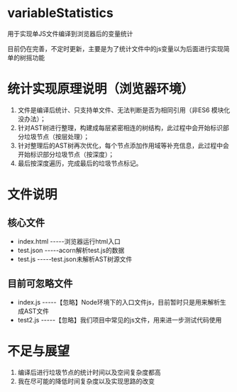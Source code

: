 # variableStatistics
用于实现单JS文件编译到浏览器后的变量统计

目前仍在完善，不定时更新，主要是为了统计文件中的js变量以为后面进行实现简单的树摇功能
# 统计实现原理说明（浏览器环境）
1. 文件是编译后统计、只支持单文件、无法判断是否为相同引用（非ES6 模块化没办法）；
2. 针对AST树进行整理，构建成每层紧密相连的树结构，此过程中会开始标识部分垃圾节点（按层处理）；
3. 针对整理后的AST树再次优化，每个节点添加作用域等补充信息，此过程中会开始标识部分垃圾节点（按深度）；
4. 最后按深度遍历，完成最后的垃圾节点标记。


# 文件说明
## 核心文件
- index.html  -----浏览器运行html入口
- test.json   -----acorn解析test.js的数据                 
- test.js     -----test.json未解析AST树源文件
## 目前可忽略文件
- index.js    -----【忽略】Node环境下的入口文件js，目前暂时只是用来解析生成AST文件
- test2.js    -----【忽略】我们项目中常见的js文件，用来进一步测试代码使用                       

# 不足与展望
1. 编译后进行垃圾节点的统计时间以及空间复杂度都高
2. 我在尽可能的降低时间复杂度以及实现思路的改变

